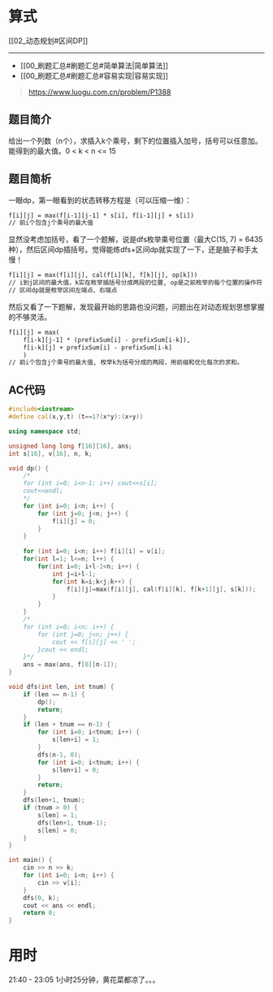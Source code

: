 # 算式

[[02_动态规划#区间DP]]

------

* [[00_刷题汇总#刷题汇总#简单算法|简单算法]]
* [[00_刷题汇总#刷题汇总#容易实现|容易实现]]

> https://www.luogu.com.cn/problem/P1388

## 题目简介

给出一个列数（n个），求插入k个乘号，剩下的位置插入加号，括号可以任意加。能得到的最大值。0 < k < n <= 15

## 题目简析

一眼dp，第一眼看到的状态转移方程是（可以压缩一维）：

```latex
f[i][j] = max(f[i-1][j-1] * s[i], f[i-1][j] + s[i])
// 前i个包含j个乘号的最大值
```

显然没考虑加括号，看了一个题解，说是dfs枚举乘号位置（最大C(15, 7) = 6435种），然后区间dp插括号。觉得能练dfs+区间dp就实现了一下，还是脑子和手太慢！

```latex
f[i][j] = max(f[i][j], cal(f[i][k], f[k][j], op[k]))
// i到j区间的最大值，k实在枚举插括号分成两段的位置, op是之前枚举的每个位置的操作符
// 区间dp就是枚举区间左端点、右端点
```

然后又看了一下题解，发现最开始的思路也没问题，问题出在对动态规划思想掌握的不够灵活。

```latex
f[i][j] = max(
	f[i-k][j-1] * (prefixSum[i] - prefixSum[i-k]), 
	f[i-k][j] + prefixSum[i] - prefixSum[i-k]
	)
// 前i个包含j个乘号的最大值, 枚举k为括号分成的两段，用前缀和优化每次的求和。
```

## AC代码

```c++
#include<iostream>
#define cal(x,y,t) (t==1?(x*y):(x+y))

using namespace std;

unsigned long long f[16][16], ans;
int s[16], v[16], n, k;

void dp() {
	/*
	for (int i=0; i<n-1; i++) cout<<s[i];
	cout<<endl;
	*/
	for (int i=0; i<n; i++) {
		for (int j=0; j<n; j++) {
			f[i][j] = 0;
		}
	}
	
	for (int i=0; i<n; i++) f[i][i] = v[i];
	for(int l=1; l<=n; l++) {
		for(int i=0; i+l-1<n; i++) {
			int j=i+l-1;
			for(int k=i;k<j;k++) {
				f[i][j]=max(f[i][j], cal(f[i][k], f[k+1][j], s[k]));
			}
		}
	}
	/*
	for (int i=0; i<n; i++) {
		for (int j=0; j<n; j++) {
			cout << f[i][j] << ' ';
		}cout << endl;
	}*/
	ans = max(ans, f[0][n-1]);
}

void dfs(int len, int tnum) {
	if (len == n-1) {
		dp();
		return;
	}
	if (len + tnum == n-1) {
		for (int i=0; i<tnum; i++) {
			s[len+i] = 1;
		}
		dfs(n-1, 0);
		for (int i=0; i<tnum; i++) {
			s[len+i] = 0;
		}
		return;
	}
	dfs(len+1, tnum);
	if (tnum > 0) {
		s[len] = 1;
		dfs(len+1, tnum-1);
		s[len] = 0; 
	}
}

int main() {
	cin >> n >> k;
	for (int i=0; i<n; i++) {
		cin >> v[i];
	}
	dfs(0, k);
	cout << ans << endl;
	return 0;
} 
```

# 用时

21:40 - 23:05
1小时25分钟，黄花菜都凉了。。。